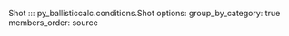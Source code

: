 Shot
::: py_ballisticcalc.conditions.Shot
    options:
      group_by_category: true
      members_order: source
